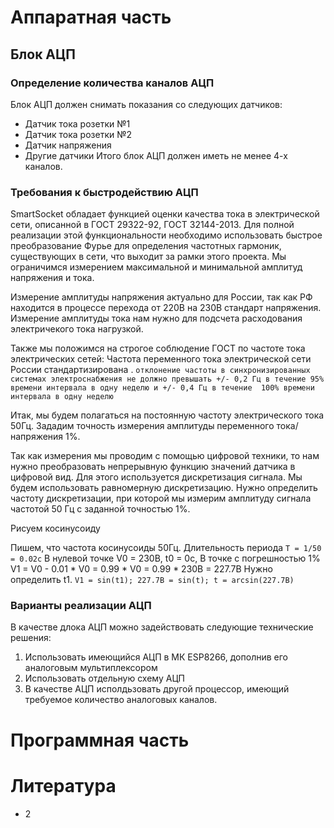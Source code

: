 # Аппаратная часть

## Блок АЦП

### Определение количества каналов АЦП
Блок АЦП должен снимать показания со следующих датчиков:
* Датчик тока розетки №1
* Датчик тока розетки №2
* Датчик напряжения
* Другие датчики
Итого блок АЦП должен иметь не менее 4-х каналов.

### Требования к быстродействию АЦП
SmartSocket обладает функцией оценки качества тока в электрической сети, описанной в
ГОСТ 29322-92, ГОСТ 32144-2013.
Для полной реализации этой функциональности необходимо использовать быстрое преобразование
Фурье для определения частотных гармоник, существующих в сети, что выходит за рамки этого
проекта. Мы ограничимся измерением максимальной и минимальной амплитуд напряжения и тока.

Измерение амплитуды напряжения актуально для России, так как РФ находится в процессе
перехода от 220В на 230В стандарт напряжения. Измерение амплитуды тока нам нужно для
подсчета расходования электричекого тока нагрузкой.

Также мы положимся на строгое соблюдение ГОСТ по частоте тока электрических сетей:
Частота переменного тока электрической сети России стандартизирована .
`отклонение частоты в синхронизированных системах электроснабжения не должно превышать
 +/- 0,2 Гц в течение 95% времени интервала в одну неделю и +/- 0,4 Гц в течение 
 100% времени интервала в одну неделю`

Итак, мы будем полагаться на постоянную частоту электрического тока 50Гц.
Зададим точность измерения амплитуды переменного тока/напряжения 1%.

Так как измерения мы проводим с помощью цифровой техники, то нам нужно преобразовать
непрерывную функцию значений датчика в цифровой вид. Для этого используется дискретизация
сигнала. Мы будем использовать равномерную дискретизацию. Нужно определить частоту
дискретизации, при которой мы измерим амплитуду сигнала частотой 50 Гц с заданной
точностью 1%.

Рисуем косинусоиду

Пишем, что частота косинусоиды 50Гц. Длительность периода
`T = 1/50 = 0.02с`
В нулевой точке V0 = 230В, t0 = 0c,
В точке с погрешностью 1% V1 = V0 - 0.01 * V0 = 0.99 * V0 = 0.99 * 230В = 227.7В
Нужно определить t1.
`V1 = sin(t1); 227.7В = sin(t); t = arcsin(227.7В)`



### Варианты реализации АЦП
В качестве длока АЦП можно задействовать следующие технические решения:
1) Использовать имеющийся АЦП в МК ESP8266, дополнив его аналоговым мультиплексором
2) Использовать отдельную схему АЦП
3) В качестве АЦП исполдьзовать другой процессор, имеющий требуемое количество аналоговых каналов.



# Программная часть







# Литература
* 2
